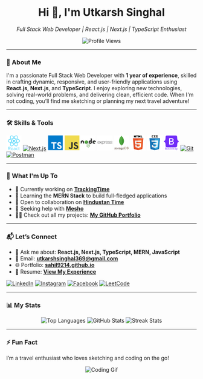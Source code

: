<h1 align="center">Hi 👋, I'm Utkarsh Singhal</h1>
<p align="center">
  <i>Full Stack Web Developer | React.js | Next.js | TypeScript Enthusiast</i>
</p>

<p align="center">
  <img src="https://komarev.com/ghpvc/?username=sahil9214&label=Profile%20Views&color=0e75b6&style=flat" alt="Profile Views" />
</p>

---

### 🚀 About Me
I'm a passionate Full Stack Web Developer with **1 year of experience**, skilled in crafting dynamic, responsive, and user-friendly applications using **React.js**, **Next.js**, and **TypeScript**. I enjoy exploring new technologies, solving real-world problems, and delivering clean, efficient code. When I'm not coding, you’ll find me sketching or planning my next travel adventure!

---

### 🛠️ Skills & Tools
<p align="left">
  <a href="https://reactjs.org/" target="_blank" rel="noreferrer"><img src="https://raw.githubusercontent.com/devicons/devicon/master/icons/react/react-original-wordmark.svg" alt="React" width="40" height="40"/></a>
  <a href="https://nextjs.org/" target="_blank" rel="noreferrer"><img src="https://cdn.worldvectorlogo.com/logos/nextjs-2.svg" alt="Next.js" width="40" height="40"/></a>
  <a href="https://www.typescriptlang.org/" target="_blank" rel="noreferrer"><img src="https://raw.githubusercontent.com/devicons/devicon/master/icons/typescript/typescript-original.svg" alt="TypeScript" width="40" height="40"/></a>
  <a href="https://developer.mozilla.org/en-US/docs/Web/JavaScript" target="_blank" rel="noreferrer"><img src="https://raw.githubusercontent.com/devicons/devicon/master/icons/javascript/javascript-original.svg" alt="JavaScript" width="40" height="40"/></a>
  <a href="https://nodejs.org" target="_blank" rel="noreferrer"><img src="https://raw.githubusercontent.com/devicons/devicon/master/icons/nodejs/nodejs-original-wordmark.svg" alt="Node.js" width="40" height="40"/></a>
  <a href="https://expressjs.com" target="_blank" rel="noreferrer"><img src="https://raw.githubusercontent.com/devicons/devicon/master/icons/express/express-original-wordmark.svg" alt="Express" width="40" height="40"/></a>
  <a href="https://www.mongodb.com/" target="_blank" rel="noreferrer"><img src="https://raw.githubusercontent.com/devicons/devicon/master/icons/mongodb/mongodb-original-wordmark.svg" alt="MongoDB" width="40" height="40"/></a>
  <a href="https://www.w3.org/html/" target="_blank" rel="noreferrer"><img src="https://raw.githubusercontent.com/devicons/devicon/master/icons/html5/html5-original-wordmark.svg" alt="HTML5" width="40" height="40"/></a>
  <a href="https://www.w3schools.com/css/" target="_blank" rel="noreferrer"><img src="https://raw.githubusercontent.com/devicons/devicon/master/icons/css3/css3-original-wordmark.svg" alt="CSS3" width="40" height="40"/></a>
  <a href="https://getbootstrap.com" target="_blank" rel="noreferrer"><img src="https://raw.githubusercontent.com/devicons/devicon/master/icons/bootstrap/bootstrap-plain-wordmark.svg" alt="Bootstrap" width="40" height="40"/></a>
  <a href="https://git-scm.com/" target="_blank" rel="noreferrer"><img src="https://www.vectorlogo.zone/logos/git-scm/git-scm-icon.svg" alt="Git" width="40" height="40"/></a>
  <a href="https://postman.com" target="_blank" rel="noreferrer"><img src="https://www.vectorlogo.zone/logos/getpostman/getpostman-icon.svg" alt="Postman" width="40" height="40"/></a>
</p>

---

### 🌟 What I'm Up To
- 🔭 Currently working on **[TrackingTime](https://github.com/Alexfp05405/eminent-art-8078)**  
- 🌱 Learning the **MERN Stack** to build full-fledged applications  
- 👯 Open to collaboration on **[Hindustan Time](https://github.com/Sahil9214/Utkarshfw20_1149-intersting-fork-8458)**  
- 🤝 Seeking help with **[Mesho](https://github.com/Sahil9214/sahil9214-sahil-fw20_1149_swelting-camp-7483)**  
- 👨‍💻 Check out all my projects: **[My GitHub Portfolio](https://github.com/Sahil9214/Sahil9214.github.io)**  

---

### 📬 Let’s Connect
- 💬 Ask me about: **React.js, Next.js, TypeScript, MERN, JavaScript**  
- 📧 Email: **[utkarshsinghal369@gmail.com](mailto:utkarshsinghal369@gmail.com)**  
- 🌐 Portfolio: **[sahil9214.github.io](https://sahil9214.github.io/)**  
- 📄 Resume: **[View My Experience](https://drive.google.com/file/d/10oI6FnP85JxntvrHDRGOOe885SyFXYUl/view?usp=sharing)**  

<p align="left">
  <a href="https://linkedin.com/in/utkarsh-singhal" target="_blank"><img src="https://raw.githubusercontent.com/rahuldkjain/github-profile-readme-generator/master/src/images/icons/Social/linked-in-alt.svg" alt="LinkedIn" height="30" width="40"/></a>
  <a href="https://instagram.com/_utkarshsinghal" target="_blank"><img src="https://raw.githubusercontent.com/rahuldkjain/github-profile-readme-generator/master/src/images/icons/Social/instagram.svg" alt="Instagram" height="30" width="40"/></a>
  <a href="https://fb.com/utkarsh-singhal" target="_blank"><img src="https://raw.githubusercontent.com/rahuldkjain/github-profile-readme-generator/master/src/images/icons/Social/facebook.svg" alt="Facebook" height="30" width="40"/></a>
  <a href="https://leetcode.com/utkarshsinghal369/" target="_blank"><img src="https://raw.githubusercontent.com/rahuldkjain/github-profile-readme-generator/master/src/images/icons/Social/leet-code.svg" alt="LeetCode" height="30" width="40"/></a>
</p>

---

### 📊 My Stats
<p align="center">
  <img src="https://github-readme-stats.vercel.app/api/top-langs?username=sahil9214&show_icons=true&locale=en&layout=compact" alt="Top Languages" />
  <img src="https://github-readme-stats.vercel.app/api?username=sahil9214&show_icons=true&locale=en" alt="GitHub Stats" />
  <img src="https://github-readme-streak-stats.herokuapp.com/?user=sahil9214&" alt="Streak Stats" />
</p>

---

### ⚡ Fun Fact
I’m a travel enthusiast who loves sketching and coding on the go!

<p align="center">
  <img src="https://camo.githubusercontent.com/410692453565c8609eea9618bfafcfd200288a6dab6d8a23b8205251173b525a/68747470733a2f2f6d69726f2e6d656469756d2e636f6d2f6d61782f313430302f312a4f785437556a4977686b6c4b453864385346796f37672e676966" alt="Coding Gif" />
</p>
